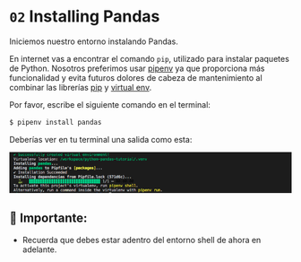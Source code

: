 # `02` Installing Pandas

Iniciemos nuestro entorno instalando Pandas.

En internet vas a encontrar el comando `pip`, utilizado para instalar paquetes de Python. Nosotros preferimos usar [pipenv](https://pipenv.pypa.io/en/latest/) ya que proporciona más funcionalidad y evita futuros dolores de cabeza de mantenimiento al combinar las librerías [pip](https://pip.pypa.io/en/stable/) y [virtual env](https://virtualenv.pypa.io/en/latest/). 

Por favor, escribe el siguiente comando en el terminal:

```bash
$ pipenv install pandas
```
Deberías ver en tu terminal una salida como esta: 

![Pipenv isntall pandas](../../assets/pipenv-pandas.png)

## 🔎 Importante:

+ Recuerda que debes estar adentro del entorno shell de ahora en adelante.

